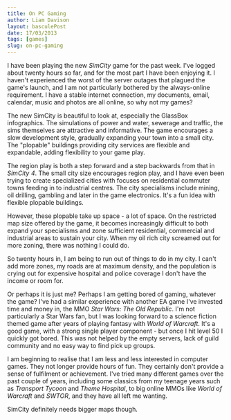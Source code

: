 ```yaml
---
title: On PC Gaming
author: Liam Davison
layout: basculePost
date: 17/03/2013
tags: [games]
slug: on-pc-gaming
---
```

I have been playing the new _SimCity_ game for the past week. I've logged about twenty hours so far, and for the most part I have been enjoying it. I haven't experienced the worst of the server outages that plagued the game's launch, and I am not particularly bothered by the always-online requirement. I have a stable internet connection, my documents, email, calendar, music and photos are all online, so why not my games?

The new SimCity is beautiful to look at, especially the GlassBox infographics. The simulations of power and water, sewerage and traffic, the sims themselves are attractive and informative. The game encourages a slow development style, gradually expanding your town into a small city. The "plopable" buildings providing city services are flexible and expandable, adding flexibility to your game play.

The region play is both a step forward and a step backwards from that in _SimCity 4_. The small city size encourages region play, and I have even been trying to create specialized cities with focuses on residential commuter towns feeding in to industrial centres. The city specialisms include mining, oil drilling, gambling and later in the game electronics. It's a fun idea with flexible plopable buildings.

However, these plopable take up space - a lot of space. On the restricted map size offered by the game, it becomes increasingly difficult to both expand your specialisms and zone sufficient residential, commercial and industrial areas to sustain your city. When my oil rich city screamed out for more zoning, there was nothing I could do.

So twenty hours in, I am being to run out of things to do in my city. I can't add more zones, my roads are at maximum density, and the population is crying out for expensive hospital and police coverage I don't have the income or room for.

Or perhaps it is just me? Perhaps I am getting bored of gaming, whatever the game? I've had a similar experience with another EA game I've invested time and money in, the MMO _Star Wars: The Old Republic_. I'm not particularly a Star Wars fan, but I was looking forward to a science fiction themed game after years of playing fantasy with _World of Warcraft_. It's a good game, with a strong single player component - but once I hit level 50 I quickly got bored. This was not helped by the empty servers, lack of guild community and no easy way to find pick up groups.

I am beginning to realise that I am less and less interested in computer games. They not longer provide hours of fun. They certainly don't provide a sense of fulfilment or achievement. I've tried many different games over the past couple of years, including some classics from my teenage years such as _Transport Tycoon_ and _Theme Hospital_, to big online MMOs like _World of Warcraft_ and _SWTOR_, and they have all left me wanting.

SimCity definitely needs bigger maps though.
